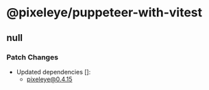 # @pixeleye/puppeteer-with-vitest

## null

### Patch Changes

- Updated dependencies []:
  - pixeleye@0.4.15
